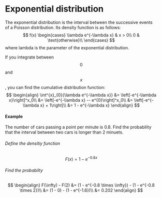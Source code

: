 # Exponential distribution
The exponential distribution is the interval between the successive events of a Poisson distribution. Its density function is as follows:
$$
f(x)
\begin{cases}
\lambda e^{-\lambda x} & x > 0\\
0 & \text{otherwise}\\
\end{cases}
$$
where lambda is the parameter of the exponential distribution.

If you integrate between $$0$$ and $$x$$, you can find the cumulative distribution function:
$$
\begin{align}
\int^{x}_{0}{\lambda e^{-\lambda x}}
&= \left[-e^{-\lambda x}\right]^x_0\\
&= \left[-e^{-\lambda x} -- e^{0}\right]^x_0\\
&= \left[-e^{-\lambda x} + 1\right]\\
&= 1 - e^{-\lambda x}
\end{align}
$$

#### Example
The number of cars passing a point per minute is 0.8. Find the probability that the interval between two cars is longer than 2 minuets.

###### Define the densitiy function
$$
F(x) = 1 - e^{-0.8x}
$$

###### Find the probabilty
$$
\begin{align}
F(\infty) - F(2) 
&= (1 - e^{-0.8 \times \infty}) - (1 - e^{-0.8 \times 2})\\
&= (1 - 0) - (1 - e^{-1.6})\\
&= 0.202
\end{align}
$$